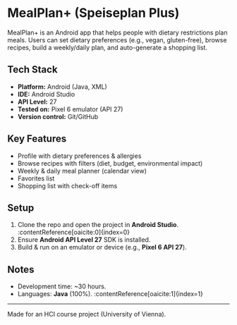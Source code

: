 # MealPlan+ (Speiseplan Plus)

MealPlan+ is an Android app that helps people with dietary restrictions plan meals. Users can set dietary preferences (e.g., vegan, gluten-free), browse recipes, build a weekly/daily plan, and auto-generate a shopping list.

## Tech Stack
- **Platform:** Android (Java, XML)
- **IDE:** Android Studio
- **API Level:** 27
- **Tested on:** Pixel 6 emulator (API 27)
- **Version control:** Git/GitHub

## Key Features
- Profile with dietary preferences & allergies
- Browse recipes with filters (diet, budget, environmental impact)
- Weekly & daily meal planner (calendar view)
- Favorites list
- Shopping list with check-off items

## Setup
1. Clone the repo and open the project in **Android Studio**. :contentReference[oaicite:0]{index=0}  
2. Ensure **Android API Level 27** SDK is installed.
3. Build & run on an emulator or device (e.g., **Pixel 6 API 27**).

## Notes
- Development time: ~30 hours.
- Languages: **Java** (100%). :contentReference[oaicite:1]{index=1}

---

Made for an HCI course project (University of Vienna).
